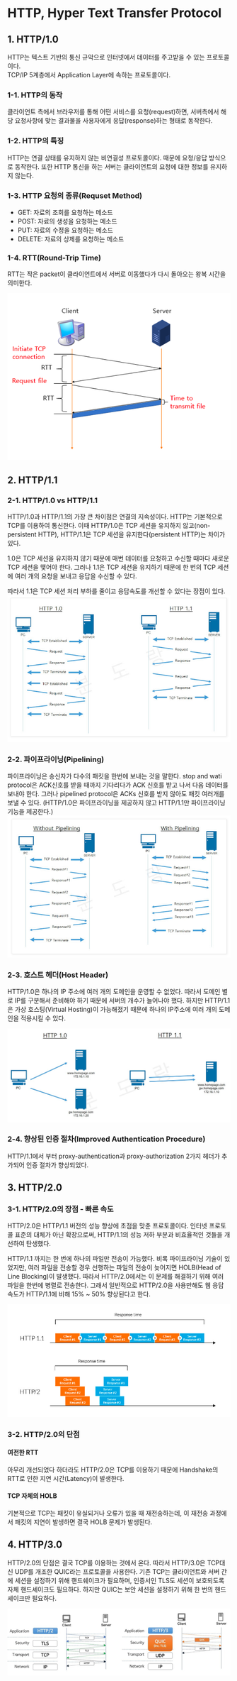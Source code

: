 # HTTP, Hyper Text Transfer Protocol

## 1. HTTP/1.0
HTTP는 텍스트 기반의 통신 규악으로 인터넷에서 데이터를 주고받을 수 있는 프로토콜이다.  
TCP/IP 5계층에서 Application Layer에 속하는 프로토콜이다.  

### 1-1. HTTP의 동작
클라이언트 측에서 브라우저를 통해 어떤 서비스를 요청(request)하면, 서버측에서 해당 요청사항에 맞는 결과물을 사용자에게 응답(response)하는 형태로 동작한다. 

### 1-2.  HTTP의 특징
HTTP는 연결 상태를 유지하지 않는 비연결성 프로토콜이다. 때문에 요청/응답 방식으로 동작한다. 또한 HTTP 통신을 하는 서버는 클라이언트의 요청에 대한 정보를 유지하지 않는다.

### 1-3. HTTP 요청의 종류(Requset Method)
- GET: 자료의 조회를 요청하는 메소드
- POST: 자료의 생성을 요청하는 메소드
- PUT: 자료의 수정을 요청하는 메소드
- DELETE: 자료의 상제를 요청하는 메소드

### 1-4. RTT(Round-Trip Time)
RTT는 작은 packet이 클라이언트에서 서버로 이동했다가 다시 돌아오는 왕복 시간을 의미한다.

![img_32.png](.img/img.png)

## 2. HTTP/1.1

### 2-1. HTTP/1.0 vs HTTP/1.1
HTTP/1.0과 HTTP/1.1의 가장 큰 차이점은 연결의 지속성이다. HTTP는 기본적으로 TCP를 이용하여 통신한다. 이때 HTTP/1.0은 TCP 세션을 유지하지 않고(non-persistent HTTP), HTTP/1.1은 TCP 세션을 유지한다(persistent HTTP)는 차이가 있다.

1.0은 TCP 세션을 유지하지 않기 때문에 매번 데이터를 요청하고 수신할 때마다 새로운 TCP 세션을 맺어야 한다. 그러나 1.1은 TCP 세션을 유지하기 때문에 한 번의 TCP 세션에 여러 개의 요청을 보내고 응답을 수신할 수 있다.

따라서 1.1은 TCP 세션 처리 부하를 줄이고 응답속도를 개선할 수 있다는 장점이 있다.  
![img_3.png](.img/img_36.png)

### 2-2. 파이프라이닝(Pipelining)
파이프라이닝은 송신자가 다수의 패킷을 한번에 보내는 것을 말한다. stop and wati protocol은 ACK신호를 받을 때까지 기다리다가 ACK 신호를 받고 나서 다음 데이터를 보내야 한다. 그러나 pipelined protocol은 ACKs 신호를 받지 않아도 패킷 여러개를 보낼 수 있다.
(HTTP/1.0은 파이프라이닝을 제공하지 않고 HTTP/1.1만 파이프라이닝 기능을 제공한다.)  
![img_2.png](.img/img_35.png)

### 2-3. 호스트 헤더(Host Header)
HTTP/1.0은 하나의 IP 주소에 여러 개의 도메인을 운영할 수 없었다. 따라서 도메인 별로 IP를 구분해서 준비해야 하기 때문에 서버의 개수가 늘어나야 했다. 하지만 HTTP/1.1은 가상 호스팅(Virtual Hosting)이 가능해졌기 때문에 하나의 IP주소에 여러 개의 도메인을 적용시킬 수 있다.  

![img_4.png](.img/img_37.png)

### 2-4. 향상된 인증 절차(Improved Authentication Procedure)
HTTP/1.1에서 부터 proxy-authentication과 proxy-authorization 2가지 헤더가 추가되어 인증 절차가 향상되었다.

## 3. HTTP/2.0

### 3-1. HTTP/2.0의 장점 - 빠른 속도
HTTP/2.0은 HTTP/1.1 버전의 성능 향상에 초점을 맞춘 프로토콜이다. 인터넷 프로토콜 표준의 대체가 아닌 확장으로써, HTTP/1.1의 성능 저하 부분과 비효율적인 것들을 개선하여 탄생했다.  

HTTP/1.1 까지는 한 번에 하나의 파일만 전송이 가능했다. 비록 파이프라이닝 기술이 있었지만, 여러 파일을 전송할 경우 선행하는 파일의 전송이 늦어지면 HOLB(Head of Line Blocking)이 발생했다. 따라서 HTTP/2.0에서는 이 문제를 해결하기 위해 여러 파일을 한번에 병렬로 전송한다. 그래서 일반적으로 HTTP/2.0을 사용만해도 웹 응답 속도가 HTTP/1.1에 비해 15% ~ 50% 향상된다고 한다. 

![img_5.png](.img/img_38.png)

### 3-2. HTTP/2.0의 단점

#### 여전한 RTT
아무리 개선되었다 하더라도 HTTP/2.0은 TCP를 이용하기 때문에 Handshake의 RTT로 인한 지연 시간(Latency)이 발생한다.

#### TCP 자체의 HOLB
기본적으로 TCP는 패킷이 유실되거나 오류가 있을 때 재전송하는데, 이 재전송 과정에서 패킷의 지연이 발생하면 결국 HOLB 문제가 발생된다.

## 4. HTTP/3.0
HTTP/2.0의 단점은 결국 TCP를 이용하는 것에서 온다. 따라서 HTTP/3.0은 TCP대신 UDP를 개조한 QUIC라는 프로토콜을 사용한다. 기존 TCP는 클라이언트와 서버 간에 세션을 설정하기 위해 핸드쉐이크가 필요하며, 인증서인 TLS도 세션이 보호되도록 자체 핸드셰이크도 필요하다. 하지만 QUIC는 보안 세션을 설정하기 위해 한 번의 핸드 셰이크만 필요하다.

![img_6.png](.img/img_39.png)